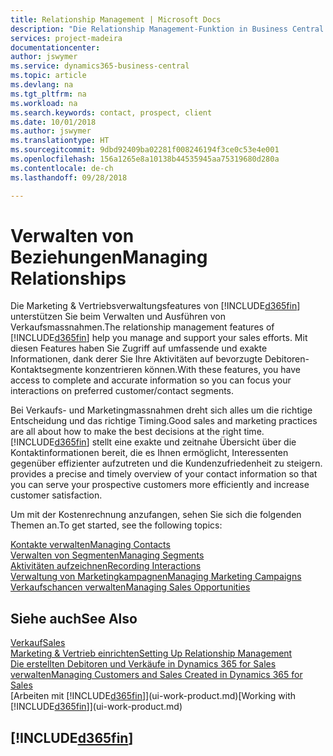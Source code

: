 ```yaml
---
title: Relationship Management | Microsoft Docs
description: "Die Relationship Management-Funktion in Business Central unterstützt Ihr Verkaufsanstrengungen und Sie können damit auf Informationen Ihrer Kontakte und auf Vermögensfunktionen effizient zugreifen."
services: project-madeira
documentationcenter: 
author: jswymer
ms.service: dynamics365-business-central
ms.topic: article
ms.devlang: na
ms.tgt_pltfrm: na
ms.workload: na
ms.search.keywords: contact, prospect, client
ms.date: 10/01/2018
ms.author: jswymer
ms.translationtype: HT
ms.sourcegitcommit: 9dbd92409ba02281f008246194f3ce0c53e4e001
ms.openlocfilehash: 156a1265e8a10138b44535945aa75319680d280a
ms.contentlocale: de-ch
ms.lasthandoff: 09/28/2018

---
```

# <a name="managing-relationships"></a><span data-ttu-id="84849-103">Verwalten von Beziehungen</span><span class="sxs-lookup"><span data-stu-id="84849-103">Managing Relationships</span></span>
<span data-ttu-id="84849-104">Die Marketing & Vertriebsverwaltungsfeatures von [!INCLUDE[d365fin](includes/d365fin_md.md)] unterstützen Sie beim Verwalten und Ausführen von Verkaufsmassnahmen.</span><span class="sxs-lookup"><span data-stu-id="84849-104">The relationship management features of [!INCLUDE[d365fin](includes/d365fin_md.md)] help you manage and support your sales efforts.</span></span> <span data-ttu-id="84849-105">Mit diesen Features haben Sie Zugriff auf umfassende und exakte Informationen, dank derer Sie Ihre Aktivitäten auf bevorzugte Debitoren-Kontaktsegmente konzentrieren können.</span><span class="sxs-lookup"><span data-stu-id="84849-105">With these features, you have access to complete and accurate information so you can focus your interactions on preferred customer/contact segments.</span></span>

<span data-ttu-id="84849-106">Bei Verkaufs- und Marketingmassnahmen dreht sich alles um die richtige Entscheidung und das richtige Timing.</span><span class="sxs-lookup"><span data-stu-id="84849-106">Good sales and marketing practices are all about how to make the best decisions at the right time.</span></span> [!INCLUDE[d365fin](includes/d365fin_md.md)] <span data-ttu-id="84849-107">stellt eine exakte und zeitnahe Übersicht über die Kontaktinformationen bereit, die es Ihnen ermöglicht, Interessenten gegenüber effizienter aufzutreten und die Kundenzufriedenheit zu steigern.</span><span class="sxs-lookup"><span data-stu-id="84849-107"> provides a precise and timely overview of your contact information so that you can serve your prospective customers more efficiently and increase customer satisfaction.</span></span>

<span data-ttu-id="84849-108">Um mit der Kostenrechnung anzufangen, sehen Sie sich die folgenden Themen an.</span><span class="sxs-lookup"><span data-stu-id="84849-108">To get started, see the following topics:</span></span>

[<span data-ttu-id="84849-109">Kontakte verwalten</span><span class="sxs-lookup"><span data-stu-id="84849-109">Managing Contacts</span></span>](marketing-contacts.md)  
[<span data-ttu-id="84849-110">Verwalten von Segmenten</span><span class="sxs-lookup"><span data-stu-id="84849-110">Managing Segments</span></span>](marketing-segments.md)  
[<span data-ttu-id="84849-111">Aktivitäten aufzeichnen</span><span class="sxs-lookup"><span data-stu-id="84849-111">Recording Interactions</span></span>](marketing-interactions.md)  
[<span data-ttu-id="84849-112">Verwaltung von Marketingkampagnen</span><span class="sxs-lookup"><span data-stu-id="84849-112">Managing Marketing Campaigns</span></span>](marketing-campaigns.md)  
[<span data-ttu-id="84849-113">Verkaufschancen verwalten</span><span class="sxs-lookup"><span data-stu-id="84849-113">Managing Sales Opportunities</span></span>](marketing-manage-sales-opportunities.md)

## <a name="see-also"></a><span data-ttu-id="84849-114">Siehe auch</span><span class="sxs-lookup"><span data-stu-id="84849-114">See Also</span></span>
[<span data-ttu-id="84849-115">Verkauf</span><span class="sxs-lookup"><span data-stu-id="84849-115">Sales</span></span>](sales-manage-sales.md)  
[<span data-ttu-id="84849-116">Marketing & Vertrieb einrichten</span><span class="sxs-lookup"><span data-stu-id="84849-116">Setting Up Relationship Management</span></span>](marketing-setup-marketing.md)  
[<span data-ttu-id="84849-117">Die erstellten Debitoren und Verkäufe in Dynamics 365 for Sales verwalten</span><span class="sxs-lookup"><span data-stu-id="84849-117">Managing Customers and Sales Created in Dynamics 365 for Sales</span></span>](marketing-integrate-dynamicscrm.md)  
<span data-ttu-id="84849-118">[Arbeiten mit [!INCLUDE[d365fin](includes/d365fin_md.md)]](ui-work-product.md)</span><span class="sxs-lookup"><span data-stu-id="84849-118">[Working with [!INCLUDE[d365fin](includes/d365fin_md.md)]](ui-work-product.md)</span></span>  

## [!INCLUDE[d365fin](includes/free_trial_md.md)]  
 

